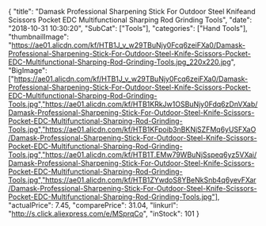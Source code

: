 {
	"title": "Damask Professional Sharpening Stick For Outdoor Steel Knifeand Scissors Pocket EDC Multifunctional Sharping Rod Grinding Tools",
	"date": "2018-10-31 10:30:20",
	"SubCat": ["Tools"],
	"categories": ["Hand Tools"],
	"thumbnailImage": "https://ae01.alicdn.com/kf/HTB1J_v_w29TBuNjy0Fcq6zeiFXa0/Damask-Professional-Sharpening-Stick-For-Outdoor-Steel-Knife-Scissors-Pocket-EDC-Multifunctional-Sharping-Rod-Grinding-Tools.jpg_220x220.jpg",
	"BigImage": ["https://ae01.alicdn.com/kf/HTB1J_v_w29TBuNjy0Fcq6zeiFXa0/Damask-Professional-Sharpening-Stick-For-Outdoor-Steel-Knife-Scissors-Pocket-EDC-Multifunctional-Sharping-Rod-Grinding-Tools.jpg","https://ae01.alicdn.com/kf/HTB1KRkJw1OSBuNjy0Fdq6zDnVXab/Damask-Professional-Sharpening-Stick-For-Outdoor-Steel-Knife-Scissors-Pocket-EDC-Multifunctional-Sharping-Rod-Grinding-Tools.jpg","https://ae01.alicdn.com/kf/HTB1KFpoib3nBKNjSZFMq6yUSFXaO/Damask-Professional-Sharpening-Stick-For-Outdoor-Steel-Knife-Scissors-Pocket-EDC-Multifunctional-Sharping-Rod-Grinding-Tools.jpg","https://ae01.alicdn.com/kf/HTB1T.EMw79WBuNjSspeq6yz5VXai/Damask-Professional-Sharpening-Stick-For-Outdoor-Steel-Knife-Scissors-Pocket-EDC-Multifunctional-Sharping-Rod-Grinding-Tools.jpg","https://ae01.alicdn.com/kf/HTB1ZYwdoS8YBeNkSnb4q6yevFXar/Damask-Professional-Sharpening-Stick-For-Outdoor-Steel-Knife-Scissors-Pocket-EDC-Multifunctional-Sharping-Rod-Grinding-Tools.jpg"],
	"actualPrice": 7.45,
	"comparePrice": 31.04,
	"linkurl": "http://s.click.aliexpress.com/e/MSprqCo",
	"inStock": 101
}
